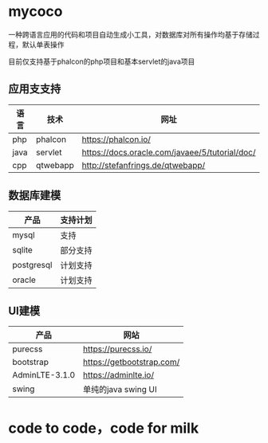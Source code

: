 # mycoco

一种跨语言应用的代码和项目自动生成小工具，对数据库对所有操作均基于存储过程，默认单表操作

目前仅支持基于phalcon的php项目和基本servlet的java项目

## 应用支支持

| 语言 | 技术     | 网址                                           |
| ---- | -------- | ---------------------------------------------- |
| php  | phalcon  | https://phalcon.io/                            |
| java | servlet  | https://docs.oracle.com/javaee/5/tutorial/doc/ |
| cpp  | qtwebapp | http://stefanfrings.de/qtwebapp/               |

## 数据库建模

| 产品       | 支持计划 |
| ---------- | -------- |
| mysql      | 支持     |
| sqlite     | 部分支持 |
| postgresql | 计划支持 |
| oracle     | 计划支持 |

## UI建模

| 产品           | 网站                      |
| -------------- | ------------------------- |
| purecss        | https://purecss.io/       |
| bootstrap      | https://getbootstrap.com/ |
| AdminLTE-3.1.0 | https://adminlte.io/      |
| swing          | 单纯的java swing UI       |

# code to code，code for milk